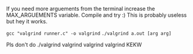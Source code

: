 If you need more arguements from the terminal increase the MAX_ARGUEMENTS variable.
Compile and try :)
This is probably useless but hey it works.

``gcc "valgrind runner.c" -o valgrind``
``./valgrind a.out [arg arg]``

Pls don't do ./valgrind valgrind valgrind valgrind KEKW

